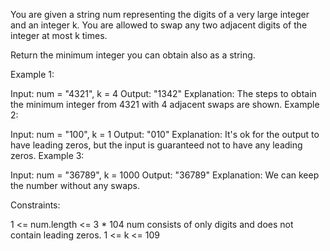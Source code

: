 You are given a string num representing the digits of a very large integer and an integer k. You are allowed to swap any two adjacent digits of the integer at most k times.

Return the minimum integer you can obtain also as a string.

 

Example 1:


Input: num = "4321", k = 4
Output: "1342"
Explanation: The steps to obtain the minimum integer from 4321 with 4 adjacent swaps are shown.
Example 2:

Input: num = "100", k = 1
Output: "010"
Explanation: It's ok for the output to have leading zeros, but the input is guaranteed not to have any leading zeros.
Example 3:

Input: num = "36789", k = 1000
Output: "36789"
Explanation: We can keep the number without any swaps.
 

Constraints:

1 <= num.length <= 3 * 104
num consists of only digits and does not contain leading zeros.
1 <= k <= 109
